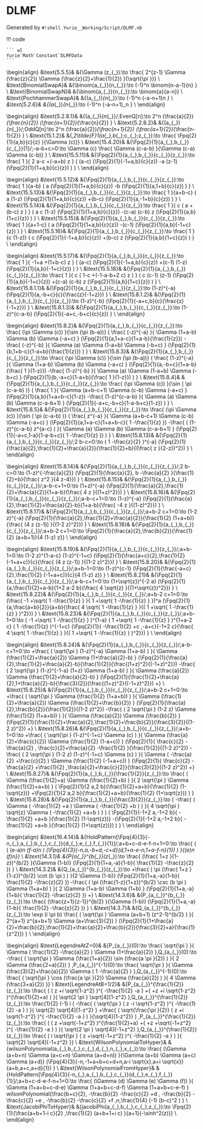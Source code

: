 # DLMF

Generated by `#!shell Yurie__Working/Script/DLMF.nb`

!!! code

    ``` wl
    Yurie`Math`Constant`DLMFData
    ```

\begin{align}
&\text{5.5.5}& &\{\Gamma (z_{\_}):\to \frac{
        2^{z-1}
        \Gamma (\frac{z}{2})
        \Gamma (\frac{z}{2}+\frac{1}{2})
}{\sqrt{\pi }}\}
\\
&\text{BinomialSwapA}& &\{\binom{a_{\_}}{n_{\_}}:\to
    (-1)^n
    \binom{n-a-1}{n}
\}
\\
&\text{BinomialSwapN}& &\{\binom{a_{\_}}{n_{\_}}:\to \binom{a}{a-n}\}
\\
&\text{PochhammerSwapA}& &\{(a_{\_})_{n_{\_}}:\to
    (-1)^n
    (-a-n+1)_n
\}
\\
&\text{5.2.6}& &\{(a_{\_})_{n_{\_}}:\to
    (-1)^n
    (-a-n+1)_n
\}
\\
\end{align}

\begin{align}
&\text{5.2.8.1}& &\{(a_{\_})_{n_{\_}}/;EvenQ[n]:\to
    2^n
    (\frac{a}{2})_{\frac{n}{2}}
    (\frac{a+1}{2})_{\frac{n}{2}}
\}
\\
&\text{5.2.8.2}& &\{(a_{\_})_{n_{\_}}/;OddQ[n]:\to
    2^n
    (\frac{a}{2})_{\frac{n+1}{2}}
    (\frac{a+1}{2})_{\frac{n-1}{2}}
\}
\\
&\text{15.1.2}& &\{\,_2\tilde{F}_1(a_{\_},b_{\_};c_{\_};z_{\_}):\to \frac{
        \Fpq{2}{1}{a,b}{c}{z}
}{\Gamma (c)}\}
\\
&\text{15.4.20}& &\{\Fpq{2}{1}{a_{\_},b_{\_}}{c_{\_}}{1}/;-a-b+c>0:\to
    \Gamma (c)
    \frac{
        \Gamma (c-a-b)
    }{\Gamma (c-a) \Gamma (c-b)}
\}
\\
&\text{15.5.11}& &\{\Fpq{2}{1}{a_{\_},b_{\_}}{c_{\_}}{z_{\_}}:\to
    \frac{
        1
    }{
        2 a-c
        +(-a+b) z
    }
    (
        (a-c)
        (\Fpq{2}{1}{-1+a,b}{c}{z})
        -a (z-1)
        (\Fpq{2}{1}{1+a,b}{c}{z})
    )
\}
\\
\end{align}

\begin{align}
&\text{15.5.12}& &\{\Fpq{2}{1}{a_{\_},b_{\_}}{c_{\_}}{z_{\_}}:\to
    \frac{
        1
    }{a-b}
    (
        a
        (\Fpq{2}{1}{1+a,b}{c}{z})
        -b
        (\Fpq{2}{1}{a,1+b}{c}{z})
    )
\}
\\
&\text{15.5.13}& &\{\Fpq{2}{1}{a_{\_},b_{\_}}{c_{\_}}{z_{\_}}:\to
    \frac{
        1
    }{a+b-c}
    (
        a (1-z)
        (\Fpq{2}{1}{1+a,b}{c}{z})
        +(b-c)
        (\Fpq{2}{1}{a,-1+b}{c}{z})
    )
\}
\\
&\text{15.5.14}& &\{\Fpq{2}{1}{a_{\_},b_{\_}}{c_{\_}}{z_{\_}}:\to
    \frac{
        1
    }{
        c
        (
            a
            +(b-c) z
        )
    }
    (
        a c (1-z)
        (\Fpq{2}{1}{1+a,b}{c}{z})
        -(c-a) (c-b) z
        (\Fpq{2}{1}{a,b}{1+c}{z})
    )
\}
\\
&\text{15.5.15}& &\{\Fpq{2}{1}{a_{\_},b_{\_}}{c_{\_}}{z_{\_}}:\to
    \frac{
        1
    }{a+1-c}
    (
        a
        (\Fpq{2}{1}{1+a,b}{c}{z})
        -(c-1)
        (\Fpq{2}{1}{a,b}{-1+c}{z})
    )
\}
\\
&\text{15.5.16}& &\{\Fpq{2}{1}{a_{\_},b_{\_}}{c_{\_}}{z_{\_}}:\to
    \frac{
        1
    }{c (1-z)}
    (
        c
        (\Fpq{2}{1}{-1+a,b}{c}{z})
        +(b-c) z
        (\Fpq{2}{1}{a,b}{1+c}{z})
    )
\}
\\
\end{align}

\begin{align}
&\text{15.5.17}& &\{\Fpq{2}{1}{a_{\_},b_{\_}}{c_{\_}}{z_{\_}}:\to
    \frac{
        1
    }{
        -1+a
        +(1+b-c) z
    }
    (
        (a-c)
        (\Fpq{2}{1}{-1+a,b}{c}{z})
        +(c-1) (1-z)
        (\Fpq{2}{1}{a,b}{-1+c}{z})
    )
\}
\\
&\text{15.5.18}& &\{\Fpq{2}{1}{a_{\_},b_{\_}}{c_{\_}}{z_{\_}}:\to
    \frac{
        1
    }{
        c
        (
            1-c
            +(-1-a-b+2 c)
            z
        )
    }
    (
        c (c-1) (z-1)
        (\Fpq{2}{1}{a,b}{-1+c}{z})
        +(c-a) (c-b) z
        (\Fpq{2}{1}{a,b}{1+c}{z})
    )
\}
\\
&\text{15.8.1.1}& &\{\Fpq{2}{1}{a_{\_},b_{\_}}{c_{\_}}{z_{\_}}:\to
    (1-z)^{-a}
    (\Fpq{2}{1}{a,-b+c}{c}{\frac{z}{-1+z}})
\}
\\
&\text{15.8.1.2}& &\{\Fpq{2}{1}{a_{\_},b_{\_}}{c_{\_}}{z_{\_}}:\to
    (1-z)^{-b}
    (\Fpq{2}{1}{-a+c,b}{c}{\frac{z}{-1+z}})
\}
\\
&\text{15.8.1.3}& &\{\Fpq{2}{1}{a_{\_},b_{\_}}{c_{\_}}{z_{\_}}:\to
    (1-z)^{c-a-b}
    (\Fpq{2}{1}{-a+c,-b+c}{c}{z})
\}
\\
\end{align}

\begin{align}
&\text{15.8.2}& &\{\Fpq{2}{1}{a_{\_},b_{\_}}{c_{\_}}{z_{\_}}:\to
    \frac{
        (\pi  \Gamma (c))
    }{\sin (\pi  (b-a))}
    (
        \frac{
            (-z)^{-a}
        }{
            \Gamma (1+a-b)
            \Gamma (b) \Gamma (-a+c)
        }
        (\Fpq{2}{1}{a,1+a-c}{1+a-b}{\frac{1}{z}})
        -\frac{
            (-z)^{-b}
        }{
            \Gamma (a)
            \Gamma (1-a+b)
            \Gamma (-b+c)
        }
        (\Fpq{2}{1}{b,1+b-c}{1-a+b}{\frac{1}{z}})
    )
\}
\\
&\text{15.8.3}& &\{\Fpq{2}{1}{a_{\_},b_{\_}}{c_{\_}}{z_{\_}}:\to
    \frac{
        (\pi  \Gamma (c))
    }{\sin (\pi  (b-a))}
    (
        \frac{
            (1-z)^{-a}
        }{
            \Gamma (1+a-b)
            \Gamma (b) \Gamma (-a+c)
        }
        (\Fpq{2}{1}{a,-b+c}{1+a-b}{\frac{
                    1
        }{1-z}})
        -\frac{
            (1-z)^{-b}
        }{
            \Gamma (a)
            \Gamma (1-a+b)
            \Gamma (-b+c)
        }
        (\Fpq{2}{1}{b,-a+c}{1-a+b}{\frac{
                    1
        }{1-z}})
    )
\}
\\
&\text{15.8.4}& &\{\Fpq{2}{1}{a_{\_},b_{\_}}{c_{\_}}{z_{\_}}:\to
    \frac{
        (\pi  \Gamma (c))
    }{\sin (
            \pi
            (c-a-b)
    )}
    (
        \frac{
            1
        }{
            \Gamma (a+b-c+1)
            \Gamma (c-b) \Gamma (-a+c)
        }
        (\Fpq{2}{1}{a,b}{1+a+b-c}{1-z})
        -\frac{
            (1-z)^{c-a-b}
        }{
            \Gamma (a) \Gamma (b)
            \Gamma (c-a-b+1)
        }
        (\Fpq{2}{1}{-a+c,-b+c}{1-a-b+c}{1-z})
    )
\}
\\
&\text{15.8.5}& &\{\Fpq{2}{1}{a_{\_},b_{\_}}{c_{\_}}{z_{\_}}:\to
    \frac{
        (\pi  \Gamma (c))
    }{\sin (
            \pi
            (c-a-b)
    )}
    (
        \frac{
            z^{-a}
        }{
            \Gamma (a+b-c+1)
            \Gamma (c-b) \Gamma (-a+c)
        }
        (\Fpq{2}{1}{a,1+a-c}{1+a+b-c}{
                1
                -\frac{1}{z}
        })
        -\frac{
            (
                (1-z)^{c-a-b}
                z^{a-c}
            )
        }{
            \Gamma (a) \Gamma (b)
            \Gamma (c-a-b+1)
        }
        (\Fpq{2}{1}{-a+c,1-a}{1-a-b+c}{
                1
                -\frac{1}{z}
        })
    )
\}
\\
&\text{15.8.13}& &\{\Fpq{2}{1}{a_{\_},b_{\_}}{c_{\_}}{z_{\_}}/;2 b-c=0:\to
    (
        1
        -\frac{z}{2}
    )^{-a}
    (\Fpq{2}{1}{\frac{a}{2},\frac{1}{2}+\frac{a}{2}}{\frac{1}{2}+b}{(\frac{
                    z
    }{2-z})^2})
\}
\\
\end{align}

\begin{align}
&\text{15.8.14}& &\{\Fpq{2}{1}{a_{\_},b_{\_}}{c_{\_}}{z_{\_}}/;2 b-c=0:\to
    (1-z)^{-\frac{a}{2}}
    (\Fpq{2}{1}{\frac{a}{2},
            b
            -\frac{a}{2}
        }{\frac{1}{2}+b}{\frac{
                z^2
    }{4 z-4}})
\}
\\
&\text{15.8.15}& &\{\Fpq{2}{1}{a_{\_},b_{\_}}{c_{\_}}{z_{\_}}/;a-b-c+1=0:\to
    (1+z)^{-a}
    (\Fpq{2}{1}{\frac{a}{2},\frac{1}{2}+\frac{a}{2}}{1+a-b}{\frac{
                4 z
    }{(1+z)^2}})
\}
\\
&\text{15.8.16}& &\{\Fpq{2}{1}{a_{\_},b_{\_}}{c_{\_}}{z_{\_}}/;a-b-c+1=0:\to
    (1-z)^{-a}
    (\Fpq{2}{1}{\frac{a}{2},\frac{1}{2}+\frac{a}{2}-b}{1+a-b}{\frac{
                -4 z
    }{(1-z)^2}})
\}
\\
&\text{15.8.17}& &\{\Fpq{2}{1}{a_{\_},b_{\_}}{c_{\_}}{z_{\_}}/;a+b-2 c+1=0:\to
    (1-2 z)^{-a}
    (\Fpq{2}{1}{\frac{a}{2},\frac{1}{2}+\frac{a}{2}}{\frac{1}{2} (1+a+b)}{\frac{
                (4 z (z-1))
    }{(1-2 z)^2}})
\}
\\
&\text{15.8.18}& &\{\Fpq{2}{1}{a_{\_},b_{\_}}{c_{\_}}{z_{\_}}/;a+b-2 c+1=0:\to \Fpq{2}{1}{\frac{a}{2},\frac{b}{2}}{\frac{1}{2} (a+b+1)}{4 (1-z) z}\}
\\
\end{align}

\begin{align}
&\text{15.8.19}& &\{\Fpq{2}{1}{a_{\_},b_{\_}}{c_{\_}}{z_{\_}}/;a+b-1=0:\to
    (1-2 z)^{1-a-c}
    (1-z)^{-1+c}
    (\Fpq{2}{1}{\frac{a+c}{2},\frac{1}{2} (-1+a+c)}{c}{\frac{
                (4 z (z-1))
    }{(1-2 z)^2}})
\}
\\
&\text{15.8.20}& &\{\Fpq{2}{1}{a_{\_},b_{\_}}{c_{\_}}{z_{\_}}/;a+b-1=0:\to
    (1-z)^{c-1}
    (\Fpq{2}{1}{\frac{-a+c}{2},\frac{1}{2} (-1+a+c)}{c}{4 (1-z) z})
\}
\\
&\text{15.8.21}& &\{\Fpq{2}{1}{a_{\_},b_{\_}}{c_{\_}}{z_{\_}}/;a-b-c+1=0:\to
    (1+\sqrt{z})^{-2 a}
    (\Fpq{2}{1}{a,\frac{1}{2}+a-b}{1+2 a-2 b}{\frac{
                4 \sqrt{z}
    }{(1+\sqrt{z})^2}})
\}
\\
&\text{15.8.22}& &\{\Fpq{2}{1}{a_{\_},b_{\_}}{c_{\_}}{z_{\_}}/;a+b-2 c+1=0:\to
    (\frac{
            -1
            +\sqrt{
                1
                -\frac{1}{z}
            }
        }{
            1
            +\sqrt{
                1
                -\frac{1}{z}
            }
    })^a
    (\Fpq{2}{1}{a,\frac{a+b}{2}}{a+b}{\frac{
                4
                \sqrt{
                    1
                    -\frac{1}{z}
                }
            }{(
                    1
                    +\sqrt{
                        1
                        -\frac{1}{z}
                    }
    )^2}})
\}
\\
&\text{15.8.23}& &\{\Fpq{2}{1}{a_{\_},b_{\_}}{c_{\_}}{z_{\_}}/;a+b-1=0:\to
    (
        -1
        +\sqrt{
            1
            -\frac{1}{z}
        }
    )^{1-a}
    (
        1
        +\sqrt{
            1
            -\frac{1}{z}
        }
    )^{1+a-2 c}
    (
        1
        -\frac{1}{z}
    )^{-1+c}
    (\Fpq{2}{1}{
            -\frac{1}{2}
            +c
        ,-a+c}{-1+2 c}{\frac{
                4
                \sqrt{
                    1
                    -\frac{1}{z}
                }
            }{(
                    1
                    +\sqrt{
                        1
                        -\frac{1}{z}
                    }
    )^2}})
\}
\\
\end{align}

\begin{align}
&\text{15.8.24}& &\{\Fpq{2}{1}{a_{\_},b_{\_}}{c_{\_}}{z_{\_}}/;a-b-c+1=0:\to
    +\frac{
        (
            \sqrt{\pi }
            (1-z)^{-a}
            \Gamma (1+a-b)
        )
    }{
        \Gamma (\frac{1}{2}+\frac{a}{2})
        \Gamma (1+\frac{a}{2}-b)
    }
    (\Fpq{2}{1}{\frac{a}{2},\frac{1}{2}+\frac{a}{2}-b}{\frac{1}{2}}{\frac{(1+z)^2}{(-1+z)^2}})
    -\frac{
        (
            2 \sqrt{\pi }
            (1-z)^{-1-a}
            (1+z)
            \Gamma (1+a-b)
        )
    }{
        \Gamma (\frac{a}{2})
        \Gamma (\frac{1}{2}+\frac{a}{2}-b)
    }
    (\Fpq{2}{1}{\frac{1}{2}+\frac{a}{2},1+\frac{a}{2}-b}{\frac{3}{2}}{\frac{(1+z)^2}{(-1+z)^2}})
+\}
\\
&\text{15.8.25}& &\{\Fpq{2}{1}{a_{\_},b_{\_}}{c_{\_}}{z_{\_}}/;a+b-2 c+1=0:\to
    +\frac{
        (
            \sqrt{\pi }
            \Gamma (\frac{1}{2} (1+a+b))
        )
    }{
        \Gamma (\frac{1}{2}+\frac{a}{2})
        \Gamma (\frac{1}{2}+\frac{b}{2})
    }
    (\Fpq{2}{1}{\frac{a}{2},\frac{b}{2}}{\frac{1}{2}}{(1-2 z)^2})
    -\frac{
        (
            2 \sqrt{\pi } (1-2 z)
            \Gamma (\frac{1}{2} (1+a+b))
        )
    }{
        \Gamma (\frac{a}{2})
        \Gamma (\frac{b}{2})
    }
    (\Fpq{2}{1}{\frac{1}{2}+\frac{a}{2},\frac{1}{2}+\frac{b}{2}}{\frac{3}{2}}{(1-2 z)^2})
+\}
\\
&\text{15.8.26}& &\{\Fpq{2}{1}{a_{\_},b_{\_}}{c_{\_}}{z_{\_}}/;a+b-1=0:\to
    +\frac{
        (
            \sqrt{\pi }
            (1-z)^{-1+c}
            \Gamma (c)
        )
    }{
        \Gamma (\frac{a}{2}+\frac{c}{2})
        \Gamma (\frac{1}{2} (1-a+c))
    }
    (\Fpq{2}{1}{
            \frac{c}{2}
            -\frac{a}{2}
            ,
            \frac{c}{2}+\frac{a}{2}
            -\frac{1}{2}
    }{\frac{1}{2}}{(1-2 z)^2})
    -\frac{
        (
            2 \sqrt{\pi } (1-2 z)
            (1-z)^{-1+c}
            \Gamma (c)
        )
    }{
        \Gamma (
            -\frac{a}{2}
            +\frac{c}{2}
        )
        \Gamma (\frac{1}{2} (-1+a+c))
    }
    (\Fpq{2}{1}{
            \frac{c}{2}
            -\frac{a}{2}
            +\frac{1}{2}
    ,\frac{a}{2}+\frac{c}{2}}{\frac{3}{2}}{(1-2 z)^2})
+\}
\\
&\text{15.8.27}& &\{\Fpq{2}{1}{a_{\_},b_{\_}}{\frac{1}{2}}{z_{\_}}:\to
    \frac{
        (
            \Gamma (\frac{1}{2}+a)
            \Gamma (\frac{1}{2}+b)
        )
    }{
        2 \sqrt{\pi }
        \Gamma (\frac{1}{2}+a+b)
    }
    (
        \Fpq{2}{1}{2 a,2 b}{\frac{1}{2}+a+b}{\frac{1}{2} (1-\sqrt{z})}
        +\Fpq{2}{1}{2 a,2 b}{\frac{1}{2}+a+b}{\frac{1}{2} (1+\sqrt{z})}
    )
\}
\\
&\text{15.8.28}& &\{\Fpq{2}{1}{a_{\_},b_{\_}}{\frac{3}{2}}{z_{\_}}:\to
    (
        -\frac{
            (
                \Gamma (
                    -\frac{1}{2}
                    +a
                )
                \Gamma (
                    -\frac{1}{2}
                    +b
                )
            )
        }{
            4 \sqrt{\pi } \sqrt{z}
            \Gamma (
                -\frac{1}{2}
                +a+b
            )
        }
    )
    (
        \Fpq{2}{1}{-1+2 a,-1+2 b}{
            -\frac{1}{2}
            +a+b
        }{\frac{1}{2} (1-\sqrt{z})}
        -(\Fpq{2}{1}{-1+2 a,-1+2 b}{
                -\frac{1}{2}
                +a+b
        }{\frac{1}{2} (1+\sqrt{z})})
    )
\}
\\
\end{align}

\begin{align}
&\text{16.4.14}& &\{HoldPattern[\Fpq{4}{3}{-n_{\_},a_{\_},b_{\_},c_{\_}}{d_{\_},e_{\_},f_{\_}}{1}]/;a+b+c-d-e-f-n+1=0:\to \frac{
        (
            (
                (e-a)_n
                (f-a)_n
            )
            (\Fpq{4}{3}{-n,a,-b+d,-c+d}{d,1+a-e-n,1+a-f-n}{1})
        )
}{(e)_n (f)_n}\}
\\
&\text{14.3.1}& &\{P_{a_{\_}}^{b_{\_}}(z_{\_}):\to
    \frac{
        (\frac{
                1+z
        }{1-z})^{b/2}
    }{\Gamma (1-b)}
    (\Fpq{2}{1}{1+a,-a}{1-b}{
            \frac{1}{2}
            -\frac{z}{2}
    })
\}
\\
&\text{14.3.2}& &\{Q_{a_{\_}}^{b_{\_}}(z_{\_}):\to
    +\frac{
        (
            \pi
            (\frac{
                    1+z
            }{1-z})^{b/2}
            \cot (b \pi )
        )
    }{2 \Gamma (1-b)}
    (\Fpq{2}{1}{1+a,-a}{1-b}{
            \frac{1}{2}
            -\frac{z}{2}
    })
    -\frac{
        (
            \pi
            (\frac{1-z}{1+z})^{b/2}
            \csc (b \pi ) \Gamma (1+a+b)
        )
    }{
        2
        \Gamma (1+a-b)
        \Gamma (1+b)
    }
    (\Fpq{2}{1}{1+a,-a}{1+b}{
            \frac{1}{2}
            -\frac{z}{2}
    })
+\}
\\
&\text{14.3.6}& &\{P_{a_{\_}}^{b_{\_}}(z_{\_}):\to
    \frac{
        (\frac{z+1}{z-1})^{b/2}
    }{\Gamma (1-b)}
    (\Fpq{2}{1}{1+a,-a}{1-b}{
            \frac{1}{2}
            -\frac{z}{2}
    })
\}
\\
&\text{14.3.7}& &\{Q_{a_{\_}}^{b_{\_}}(z_{\_}):\to
    \exp (i \pi  b)
    \frac{
        (
            \sqrt{\pi } \Gamma (a+b+1)
            (z^2-1)^{b/2}
        )
    }{
        2^{a+1}
        z^{a+b+1}
        \Gamma (a+\frac{3}{2})
    }
    (\Fpq{2}{1}{1+\frac{a}{2}+\frac{b}{2},\frac{1}{2}+\frac{a}{2}+\frac{b}{2}}{\frac{3}{2}+a}{\frac{1}{z^2}})
\}
\\
\end{align}

\begin{align}
&\text{LegendreAtZ=0}& &\{P_{a_{\_}}(0):\to \frac{
        \sqrt{\pi }
    }{
        \Gamma (
            \frac{1}{2}
            -\frac{a}{2}
        )
        \Gamma (1+\frac{a}{2})
    },Q_{a_{\_}}(0):\to
    -\frac{
        (
            \sqrt{\pi }
            \Gamma (\frac{1+a}{2})
            \sin (\frac{a \pi }{2})
        )
    }{
        2
        \Gamma (\frac{2+a}{2})
    }
    ,P_{a_{\_}}^{-1}(0):\to \frac{
        \sqrt{\pi }
    }{
        \Gamma (\frac{3}{2}+\frac{a}{2})
        \Gamma (
            1
            -\frac{a}{2}
        )
    },Q_{a_{\_}}^{-1}(0):\to \frac{
        (
            \sqrt{\pi }
            \cos (\frac{a \pi }{2})
            \Gamma (\frac{a}{2})
        )
    }{
        4
        \Gamma (\frac{3+a}{2})
}\}
\\
&\text{LegendreAtB=1/2}& &\{P_{a_{\_}}^{\frac{1}{2}}(z_{\_}):\to \frac{
        (
            (
                z
                +i
                \sqrt{1-z^2}
            )^{
                -\frac{1}{2}
                -a
            }
            +(
                +z
                +i
                \sqrt{1-z^2}
            )^{\frac{1}{2}+a}
        )
    }{
        \sqrt{2 \pi }
        \sqrt[4]{1-z^2}
    },Q_{a_{\_}}^{\frac{1}{2}}(z_{\_}):\to \frac{1}{2}
    (-1)
    i
    (
        -\frac{
            (
                \sqrt{\pi }
                (
                    z
                    -i
                    \sqrt{1-z^2}
                )^{
                    -\frac{1}{2}
                    -a
                }
            )
        }{
            \sqrt{2}
            \sqrt[4]{1-z^2}
        }
        +\frac{
            (
                \sqrt{\frac{\pi }{2}}
                (
                    z
                    +i
                    \sqrt{1-z^2}
                )^{
                    -\frac{1}{2}
                    -a
                }
            )
        }{\sqrt[4]{1-z^2}}
    )
    ,P_{a_{\_}}^{\frac{1}{2}}(z_{\_}):\to \frac{
        (
            (
                z
                +\sqrt{-1+z^2}
            )^{\frac{1}{2}+a}
            +(
                +z
                +\sqrt{-1+z^2}
            )^{
                -\frac{1}{2}
                -a
            }
        )
    }{
        \sqrt{2 \pi }
        \sqrt[4]{-1+z^2}
    },Q_{a_{\_}}^{\frac{1}{2}}(z_{\_}):\to \frac{
        (
            i \sqrt{\pi }
            (
                z
                +\sqrt{-1+z^2}
            )^{
                -\frac{1}{2}
                -a
            }
        )
    }{
        \sqrt{2}
        \sqrt[4]{-1+z^2}
}\}
\\
&\text{WilsonPolynomialToHyper}& &\{wilsonPolynomial(a_{\_},b_{\_},c_{\_},d_{\_},n_{\_},x_{\_}):\to
    \frac{
        (\Gamma (a+b+n) \Gamma (a+c+n) \Gamma (a+d+n))
    }{\Gamma (a+b) \Gamma (a+c) \Gamma (a+d)}
    (\Fpq{4}{3}{-n,-1+a+b+c+d+n,a-i \sqrt{x},a+i \sqrt{x}}{a+b,a+c,a+d}{1})
\}
\\
&\text{WilsonPolynomialFromHyper}& &\{HoldPattern[\Fpq{4}{3}{-n_{\_},a_{\_},b_{\_},c_{\_}}{d_{\_},e_{\_},f_{\_}}{1}]/;a+b+c-d-e-f-n+1=0:\to
    \frac{
        (\Gamma (d) \Gamma (e) \Gamma (f))
    }{
        \Gamma (1+a+b+c-d-e)
        \Gamma (1+a+b+c-d-f)
        \Gamma (1+a+b+c-e-f)
    }
    wilsonPolynomial(\frac{b+c}{2},
        -\frac{b}{2}
        -\frac{c}{2}
        +d
        ,
        -\frac{b}{2}
        -\frac{c}{2}
        +e
        ,
        -\frac{b}{2}
        -\frac{c}{2}
        +f
        ,n,\frac{1}{4}
        (-1)
        (b-c)^2
    )
\}
\\
&\text{JacobiPhiToHyper}& &\{jacobiPhi(a_{\_},b_{\_},c_{\_},z_{\_}):\to \Fpq{2}{1}{\frac{a+b+1-i c}{2}
        ,\frac{1}{2}
        (a+b+1+i c)
}{a+1}{-\sinh^2(z)}\}
\\
\end{align}